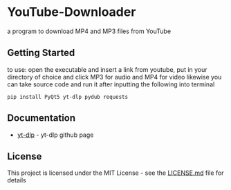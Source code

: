 # YouTube-Downloader
a program to download MP4 and MP3 files from YouTube
## Getting Started
to use: open the executable and insert a link from youtube, put in your directory of choice and click MP3 for audio and MP4 for video
likewise you can take source code and run it after inputting the following into terminal
```
pip install PyQt5 yt-dlp pydub requests
```
##  Documentation
* [yt-dlp](https://github.com/yt-dlp/yt-dlp) - yt-dlp github page

## License

This project is licensed under the MIT License - see the [LICENSE.md](LICENSE) file for details
